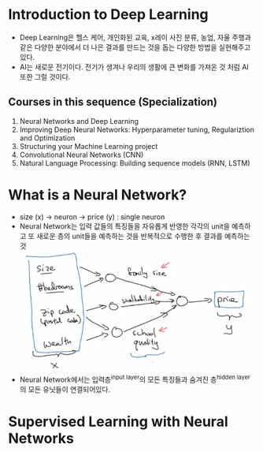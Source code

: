 # Introduction to Deep Learning
  - Deep Learning은 헬스 케어, 개인화된 교육, x레이 사진 분류, 농업, 자율 주행과 같은 다양한 분야에서 더 나은 결과를 만드는 것을 돕는 다양한 방법을 실현해주고 있다.
  - AI는 새로운 전기이다. 전기가 생겨나 우리의 생활에 큰 변화를 가져온 것 처럼 AI 또한 그럴 것이다.

## Courses in this sequence (Specialization)
  1. Neural Networks and Deep Learning
  2. Improving Deep Neural Networks: Hyperparameter tuning, Regulariztion and Optimization
  3. Structuring your Machine Learning project
  4. Convolutional Neural Networks (CNN)
  5. Natural Language Processing: Building sequence models (RNN, LSTM)
  
# What is a Neural Network?
  - size (x) -> neuron -> price (y) : single neuron
  - Neural Network는 입력 값들의 특징들을 자유롭게 반영한 각각의 unit을 예측하고 또 새로운 층의 unit들을 예측하는 것을 반복적으로 수행한 후 결과를 예측하는 것
    ![Neural Network](./image/1weeks_001.png)
  - Neural Network에서는 입력층<sup>input layer</sup>의 모든 특징들과 숨겨진 층<sup>hidden layer</sup>의 모든 유닛들이 연결되어있다.
  
# Supervised Learning with Neural Networks
